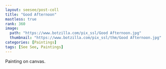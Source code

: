 ```yaml
---
layout: seesee/post-coll
title: "Good Afternoon"
mastless: true
rank: 360
image:
  path: "https://www.botzilla.com/pix_ssl/Good Afternoon.jpg"
  thumbnail: "https://www.botzilla.com/pix_ssl/thm/Good Afternoon.jpg"
categories: [Paintings]
tags: [See See, Paintings]
---
```


Painting on canvas.



